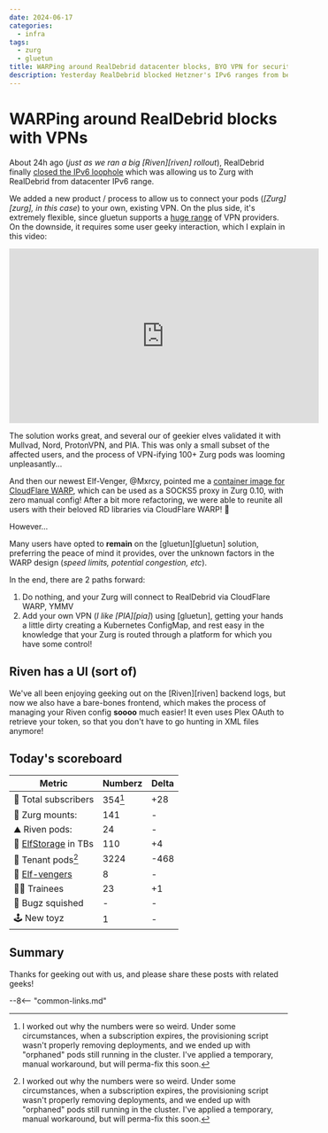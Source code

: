 ```yaml
---
date: 2024-06-17
categories:
  - infra
tags:
  - zurg
  - gluetun
title: WARPing around RealDebrid datacenter blocks, BYO VPN for security
description: Yesterday RealDebrid blocked Hetzner's IPv6 ranges from being able to download, and once again we were cut off. Necessity being the mother of invention, we now have a CloudFlare WARP VPN attached to all Zurg pods, as well as an option to BYO VPN for security / resilience.
---
```


# WARPing around RealDebrid blocks with VPNs

About 24h ago (*just as we ran a big [Riven][riven] rollout*), RealDebrid finally [closed the IPv6 loophole](https://www.reddit.com/r/debridmediamanager/comments/1dhe6u1/psa_file_is_not_available_error_in_zurg/) which was allowing us to Zurg with RealDebrid from datacenter IPv6 range.

We added a new product / process to allow us to connect your pods (*[Zurg][zurg], in this case*) to your own, existing VPN. On the plus side, it's extremely flexible, since gluetun supports a [huge range](https://github.com/qdm12/gluetun-wiki/tree/main/setup/providers) of VPN providers. On the downside, it requires some user geeky interaction, which I explain in this video:

<iframe width="560" height="315" src="https://www.youtube.com/embed/Pa_jf9oy_SI?si=dlgnuTaX6KxlxtJa" title="YouTube video player" frameborder="0" allow="accelerometer; autoplay; clipboard-write; encrypted-media; gyroscope; picture-in-picture; web-share" referrerpolicy="strict-origin-when-cross-origin" allowfullscreen></iframe>

The solution works great, and several our of geekier elves validated it with Mullvad, Nord, ProtonVPN, and PIA. This was only a small subset of the affected users, and the process of VPN-ifying 100+ Zurg pods was looming unpleasantly...

And then our newest Elf-Venger, \@Mxrcy, pointed me a [container image for CloudFlare WARP](https://github.com/cmj2002/warp-docker), which can be used as a SOCKS5 proxy in Zurg 0.10, with zero manual config! After a bit more refactoring, we were able to reunite all users with their beloved  RD libraries via CloudFlare WARP! :couple_with_heart:

However...

<!-- more -->

Many users have opted to **remain** on the [gluetun][gluetun] solution, preferring the peace of mind it provides, over the unknown factors in the WARP design (*speed limits, potential congestion, etc*).

In the end, there are 2 paths forward:

1. Do nothing, and your Zurg will connect to RealDebrid via CloudFlare WARP, YMMV
2. Add your own VPN (*I like [PIA][pia]*) using [gluetun], getting your hands a little dirty creating a Kubernetes ConfigMap, and rest easy in the knowledge that your Zurg is routed through a platform for which you have some control!

## Riven has a UI (sort of)

We've all been enjoying geeking out on the [Riven][riven] backend logs, but now we also have a bare-bones frontend, which makes the process of managing your Riven config **soooo** much easier! It even uses Plex OAuth to retrieve your token, so that you don't have to go hunting in XML files anymore!

## Today's scoreboard

Metric | Numberz | Delta
---------|----------|----------
🧝 Total subscribers | 354[^1] | +28
👾 Zurg mounts: | 141 | -
⛰ Riven pods: | 24 | -
💾 [ElfStorage](https://elfhosted.com/what-is/elfstorage/) in TBs | 110 | +4
🐬 Tenant pods[^1] | 3224 | -468
🦸 [Elf-vengers](https://elfhosted.com/team/#elf-vengers) | 8 | -
🧑‍🎓 Trainees | 23 | +1
🐛 Bugz squished | - | -
🕹️ New toyz | 1 | -

## Summary

Thanks for geeking out with us, and please share these posts with related geeks!

[^1]: I worked out why the numbers were so weird. Under some circumstances, when a subscription expires, the provisioning script wasn't properly removing deployments, and we ended up with "orphaned" pods still running in the cluster. I've applied a temporary, manual workaround, but will perma-fix this soon.

--8<-- "common-links.md"
